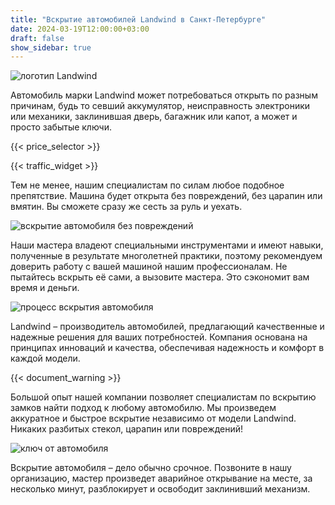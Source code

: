 ```yaml
---
title: "Вскрытие автомобилей Landwind в Санкт-Петербурге"
date: 2024-03-19T12:00:00+03:00
draft: false
show_sidebar: true
---
```


![логотип Landwind](landwind_logo.jpg)

Автомобиль марки Landwind может потребоваться открыть по разным причинам, будь то севший аккумулятор, неисправность электроники или механики, заклинившая дверь, багажник или капот, а может и просто забытые ключи.

{{< price_selector >}}

{{< traffic_widget >}}

Тем не менее, нашим специалистам по силам любое подобное препятствие. Машина будет открыта без повреждений, без царапин или вмятин. Вы сможете сразу же сесть за руль и уехать.

![вскрытие автомобиля без повреждений](landwind_car.jpg)

Наши мастера владеют специальными инструментами и имеют навыки, полученные в результате многолетней практики, поэтому рекомендуем доверить работу с вашей машиной нашим профессионалам. Не пытайтесь вскрыть её сами, а вызовите мастера. Это сэкономит вам время и деньги.

![процесс вскрытия автомобиля](landwind_car_open.jpg)

Landwind – производитель автомобилей, предлагающий качественные и надежные решения для ваших потребностей. Компания основана на принципах инноваций и качества, обеспечивая надежность и комфорт в каждой модели.

{{< document_warning >}}

Большой опыт нашей компании позволяет специалистам по вскрытию замков найти подход к любому автомобилю. Мы произведем аккуратное и быстрое вскрытие независимо от модели Landwind. Никаких разбитых стекол, царапин или повреждений!

![ключ от автомобиля](landwind_car_key.jpg)

Вскрытие автомобиля – дело обычно срочное. Позвоните в нашу организацию, мастер произведет аварийное открывание на месте, за несколько минут, разблокирует и освободит заклинивший механизм.